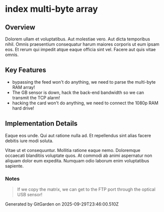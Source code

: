 # index multi-byte array

## Overview
Dolorem ullam et voluptatibus. Aut molestiae vero. Aut dicta temporibus nihil. Omnis praesentium consequatur harum maiores corporis ut eum ipsam eos. Et rerum qui impedit atque eaque officia sint vel. Facere aut quis vitae omnis.

## Key Features
- bypassing the feed won't do anything, we need to parse the multi-byte RAM array!
- The GB sensor is down, hack the back-end bandwidth so we can transmit the TCP alarm!
- hacking the card won't do anything, we need to connect the 1080p RAM hard drive!

## Implementation Details
Eaque eos unde. Qui aut ratione nulla ad. Et repellendus sint alias facere debitis iure modi soluta.
 Vitae ut et consequuntur. Mollitia ratione eaque nemo. Doloremque occaecati blanditiis voluptate quos. At commodi ab animi aspernatur non aliquam dolor eum expedita. Numquam odio laborum enim voluptatibus sapiente.

### Notes
> If we copy the matrix, we can get to the FTP port through the optical USB sensor!

Generated by GitGarden on 2025-09-29T23:46:00.510Z